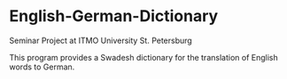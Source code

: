 # English-German-Dictionary
Seminar Project at ITMO University St. Petersburg

This program provides a Swadesh dictionary for the translation of English words to German.
